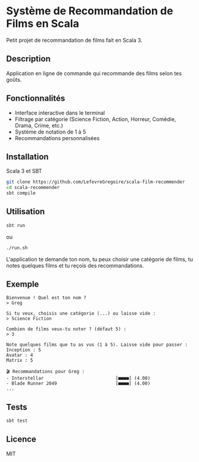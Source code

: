 # Système de Recommandation de Films en Scala

Petit projet de recommandation de films fait en Scala 3.

## Description

Application en ligne de commande qui recommande des films selon tes goûts.

## Fonctionnalités

- Interface interactive dans le terminal
- Filtrage par catégorie (Science Fiction, Action, Horreur, Comédie, Drama, Crime, etc.)
- Système de notation de 1 à 5
- Recommandations personnalisées

## Installation

Scala 3 et SBT

```bash
git clone https://github.com/LefevreGregoire/scala-film-recommender
cd scala-recommender
sbt compile
```

## Utilisation

```bash
sbt run
```

ou

```bash
./run.sh
```

L'application te demande ton nom, tu peux choisir une catégorie de films, tu notes quelques films et tu reçois des recommandations.

## Exemple

```
Bienvenue ! Quel est ton nom ?
> Greg

Si tu veux, choisis une catégorie (...) ou laisse vide :
> Science Fiction

Combien de films veux-tu noter ? (défaut 5) :
> 3

Note quelques films que tu as vus (1 à 5). Laisse vide pour passer :
Inception : 5
Avatar : 4
Matrix : 5

🎬 Recommandations pour Greg :
- Interstellar                           [■■■■] (4.00)
- Blade Runner 2049                      [■■■■] (4.00)
...
```

## Tests

```bash
sbt test
```

## Licence

MIT
